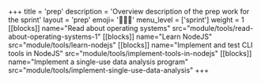 +++
title = 'prep'
description = 'Overview description of the prep work for the sprint'
layout = 'prep'
emoji= '🧑🏾‍💻'
menu_level = ['sprint']
weight = 1
[[blocks]]
name="Read about operating systems"
src="module/tools/read-about-operating-systems-1"
[[blocks]]
name="Learn NodeJS"
src="module/tools/learn-nodejs"
[[blocks]]
name="Implement and test CLI tools in NodeJS"
src="module/tools/implement-tools-in-nodejs"
[[blocks]]
name="Implement a single-use data analysis program"
src="module/tools/implement-single-use-data-analysis"
+++
